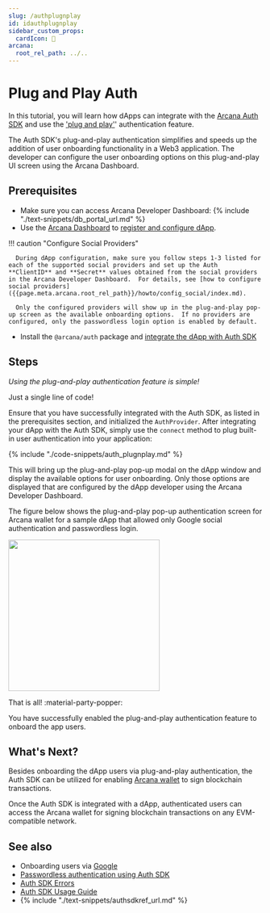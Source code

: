```yaml
---
slug: /authplugnplay
id: idauthplugnplay
sidebar_custom_props:
  cardIcon: 🔐 
arcana:
  root_rel_path: ../..
---
```


# Plug and Play Auth

In this tutorial, you will learn how dApps can integrate with the [Arcana Auth SDK]({{page.meta.arcana.root_rel_path}}/concepts/authsdk.md) and use the ['plug and play']({{page.meta.arcana.root_rel_path}}/concepts/plugnplayauth.md)' authentication feature. 

The Auth SDK's plug-and-play authentication simplifies and speeds up the addition of user onboarding functionality in a Web3 application. The developer can configure the user onboarding options on this plug-and-play UI screen using the Arcana Dashboard.

## Prerequisites

* Make sure you can access Arcana Developer Dashboard: {% include "./text-snippets/db_portal_url.md" %}
* Use the [Arcana Dashboard]({{page.meta.arcana.root_rel_path}}/concepts/dashboard.md) to [register and configure dApp]({{page.meta.arcana.root_rel_path}}/howto/config_dapp.md). 

!!! caution  "Configure Social Providers"
    
      During dApp configuration, make sure you follow steps 1-3 listed for each of the supported social providers and set up the Auth **ClientID** and **Secret** values obtained from the social providers in the Arcana Developer Dashboard.  For details, see [how to configure social providers]({{page.meta.arcana.root_rel_path}}/howto/config_social/index.md).

      Only the configured providers will show up in the plug-and-play pop-up screen as the available onboarding options.  If no providers are configured, only the passwordless login option is enabled by default.
  
* Install the `@arcana/auth` package and [integrate the dApp with Auth SDK]({{page.meta.arcana.root_rel_path}}/howto/integrate_auth/index.md)

## Steps

*Using the plug-and-play authentication feature is simple!*

Just a single line of code!

Ensure that you have successfully integrated with the Auth SDK, as listed in the prerequisites section, and initialized the `AuthProvider`. After integrating your dApp with the Auth SDK, simply use the `connect` method to plug built-in user authentication into your application:

{% include "./code-snippets/auth_plugnplay.md" %}

This will bring up the plug-and-play pop-up modal on the dApp window and display the available options for user onboarding. Only those options are displayed that are configured by the dApp developer using the Arcana Developer Dashboard.

The figure below shows the plug-and-play pop-up authentication screen for Arcana wallet for a sample dApp that allowed only Google social authentication and passwordless login.

<img src="/img/an_plug_n_play_auth.png" width="300"/>

That is all! :material-party-popper:

You have successfully enabled the plug-and-play authentication feature to onboard the app users.

## What's Next?

Besides onboarding the dApp users via plug-and-play authentication, the Auth SDK can be utilized for enabling [Arcana wallet]({{page.meta.arcana.root_rel_path}}/concepts/anwallet/index.md) to sign blockchain transactions.

Once the Auth SDK is integrated with a dApp, authenticated users can access the Arcana wallet for signing blockchain transactions on any EVM-compatible network. 

## See also

* Onboarding users via [Google]({{page.meta.arcana.root_rel_path}}/howto/config_social/google_oauth.md)
* [Passwordless authentication using Auth SDK]({{page.meta.arcana.root_rel_path}}/howto/onboard_users/wallet_pwdless_login.md)
* [Auth SDK Errors]({{page.meta.arcana.root_rel_path}}/walletsdk/wallet_err.md)
* [Auth SDK Usage Guide]({{page.meta.arcana.root_rel_path}}/walletsdk/wallet_usage.md)
* {% include "./text-snippets/authsdkref_url.md" %}
